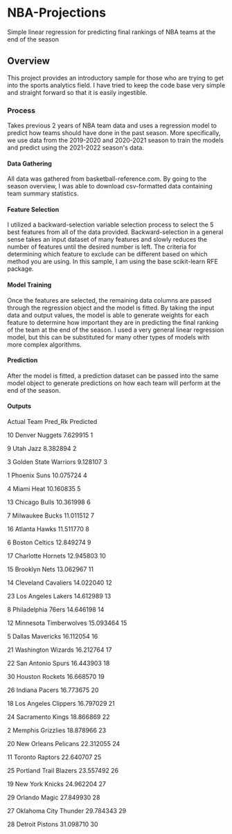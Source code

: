 # NBA-Projections
Simple linear regression for predicting final rankings of NBA teams at the end of the season

## Overview
This project provides an introductory sample for those who are trying to get into the sports analytics field.
I have tried to keep the code base very simple and straight forward so that it is easily ingestible.

### Process
Takes previous 2 years of NBA team data and uses a regression model to predict how teams should have done in the past season.
More specifically, we use data from the 2019-2020 and 2020-2021 season to train the models and predict using the 2021-2022 season's data.

#### Data Gathering
All data was gathered from basketball-reference.com. By going to the season overview, I was able to download csv-formatted data containing team summary statistics.

#### Feature Selection
I utilized a backward-selection variable selection process to select the 5 best features from all of the data provided.
Backward-selection in a general sense takes an input dataset of many features and slowly reduces the number of features until the desired number is left.
The criteria for determining which feature to exclude can be different based on which method you are using. In this sample, I am using the base scikit-learn RFE package.

#### Model Training
Once the features are selected, the remaining data columns are passed through the regression object and the model is fitted. By taking the input data and output values, the model is able to generate weights for each feature to determine how important they are in predicting the final ranking of the team at the end of the season. I used a very general linear regression model, but this can be substituted for many other types of models with more complex algorithms.

#### Prediction
After the model is fitted, a prediction dataset can be passed into the same model object to generate predictions on how each team will perform at the end of the season.

#### Outputs
Actual                Team    Pred_Rk  Predicted

10          Denver Nuggets   7.629915       1

9                Utah Jazz   8.382894       2

3    Golden State Warriors   9.128107       3

1             Phoenix Suns  10.075724       4

4               Miami Heat  10.160835       5

13           Chicago Bulls  10.361998       6

7          Milwaukee Bucks  11.011512       7

16           Atlanta Hawks  11.511770       8

6           Boston Celtics  12.849274       9

17       Charlotte Hornets  12.945803      10

15           Brooklyn Nets  13.062967      11

14     Cleveland Cavaliers  14.022040      12

23      Los Angeles Lakers  14.612989      13

8       Philadelphia 76ers  14.646198      14

12  Minnesota Timberwolves  15.093464      15

5         Dallas Mavericks  16.112054      16

21      Washington Wizards  16.212764      17

22       San Antonio Spurs  16.443903      18

30         Houston Rockets  16.668570      19

26          Indiana Pacers  16.773675      20

18    Los Angeles Clippers  16.797029      21

24        Sacramento Kings  18.866869      22

2        Memphis Grizzlies  18.878966      23

20    New Orleans Pelicans  22.312055      24

11         Toronto Raptors  22.640707      25

25  Portland Trail Blazers  23.557492      26

19         New York Knicks  24.962204      27

29           Orlando Magic  27.849930      28

27   Oklahoma City Thunder  29.784343      29

28         Detroit Pistons  31.098710      30